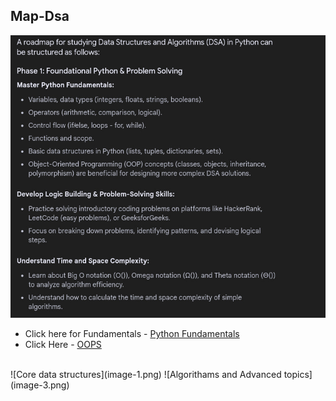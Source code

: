 ## Map-Dsa
![python foundation](image.png)
- Click here for Fundamentals - [Python Fundamentals](https://www.w3schools.com/python/default.asp)
- Click Here - [OOPS](/OOPS.md)
<br>
![Core data structures](image-1.png)
![Algorithams and Advanced topics](image-3.png)